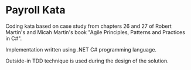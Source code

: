 # Payroll Kata

Coding kata based on case study from chapters 26 and 27 of Robert Martin's and Micah Martin's book
"Agile Principles, Patterns and Practices in C#".

Implementation written using .NET C# programming language.

Outside-in TDD technique is used during the design of the solution.